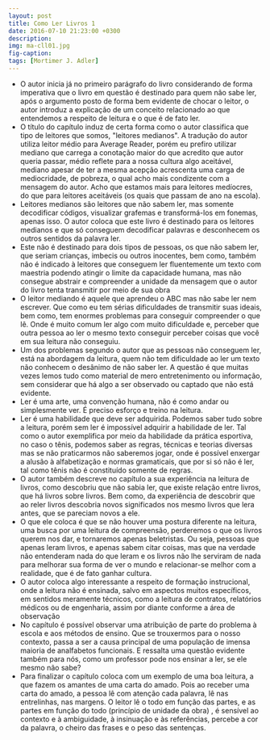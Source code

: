 ```yaml
---
layout: post
title: Como Ler Livros 1
date: 2016-07-10 21:23:00 +0300
description: 
img: ma-cll01.jpg
fig-caption: 
tags: [Mortimer J. Adler]
---
```


* O autor inicia já no primeiro parágrafo do livro considerando de forma imperativa que o livro em questão é destinado para quem não sabe ler, após o argumento posto de forma bem evidente de chocar o leitor, o autor introduz a explicação de um conceito relacionado ao que entendemos a respeito de leitura e o que é de fato ler.
* O título do capítulo induz de certa forma como o autor classifica que tipo de leitores que somos, "leitores medianos". A tradução do autor utiliza leitor médio para Average Reader, porém eu prefiro utilizar mediano que carrega a conotação maior do que acredito que autor queria passar, médio reflete para a nossa cultura algo aceitável, mediano apesar de ter a mesma acepção acrescenta uma carga de mediocridade, de pobreza, o qual acho mais condizente com a mensagem do autor. Acho que estamos mais para leitores medíocres, do que para leitores aceitáveis (os quais que passam de ano na escola).
* Leitores medianos são leitores que não sabem ler, mas somente decodificar códigos, visualizar grafemas e transformá-los em fonemas, apenas isso. O autor coloca que este livro é destinado para os leitores medianos e que só conseguem decodificar palavras e desconhecem os outros sentidos da palavra ler.
* Este não é destinado para dois tipos de pessoas, os que não sabem ler, que seriam crianças, imbecis ou outros inocentes, bem como, também não é indicado à leitores que conseguem ler fluentemente um texto com maestria podendo atingir o limite da capacidade humana, mas não consegue abstrair e compreender a unidade da mensagem que o autor do livro tenta transmitir por meio de sua obra
* O leitor mediando é aquele que aprendeu o ABC mas não sabe ler nem escrever. Que como eu tem sérias dificuldades de transmitir suas ideais, bem como, tem enormes problemas para conseguir compreender o que lê. Onde é muito comum ler algo com muito dificuldade e, perceber que outra pessoa ao ler o mesmo texto conseguir perceber coisas que você em sua leitura não conseguiu.
* Um dos problemas segundo o autor que as pessoas não conseguem ler, está na abordagem da leitura, quem não tem dificuldade ao ler um texto não conhecem o desânimo de não saber ler. A questão é que muitas vezes lemos tudo como material de mero entretenimento ou informação, sem considerar que há algo a ser observado ou captado que não está evidente.
* Ler é uma arte, uma convenção humana, não é como andar ou simplesmente ver. É preciso esforço e treino na leitura.
* Ler é uma habilidade que deve ser adquirida. Podemos saber tudo sobre a leitura, porém sem ler é impossível adquirir a habilidade de ler. Tal como o autor exemplifica por meio da habilidade da prática esportiva, no caso o tênis, podemos saber as regras, técnicas e teorias diversas mas se não praticarmos não saberemos jogar, onde é possível enxergar a alusão à alfabetização e normas gramaticais, que por si só não é ler, tal como tênis não é constituído somente de regras.
* O autor também descreve no capítulo a sua experiência na leitura de livros, como descobriu que não sabia ler, que existe relação entre livros, que há livros sobre livros. Bem como, da experiência de descobrir que ao reler livros descobria novos significados nos mesmo livros que lera antes, que se pareciam novos a ele. 
* O que ele coloca é que se não houver uma postura diferente na leitura, uma busca por uma leitura de compreensão, perderemos o que os livros querem nos dar, e tornaremos apenas beletristas. Ou seja, pessoas que apenas leram livros, e apenas sabem citar coisas, mas que na verdade não entenderam nada do que leram e os livros não lhe serviram de nada para melhorar sua forma de ver o mundo e relacionar-se melhor com a realidade, que é de fato ganhar cultura.
* O autor coloca algo interessante a respeito de formação instrucional, onde a leitura não é ensinada, salvo em aspectos muitos específicos, em sentidos meramente técnicos, como a leitura de contratos, relatórios médicos ou de engenharia, assim por diante conforme a área de observação
* No capítulo é possível observar uma atribuição de parte do problema à escola e aos métodos de ensino. Que se trouxermos para o nosso contexto, passa a ser a causa principal de uma população de imensa maioria de analfabetos funcionais. E ressalta uma questão evidente também para nós, como um professor pode nos ensinar a ler, se ele mesmo não sabe?
* Para finalizar o capítulo coloca com um exemplo de uma boa leitura, a que fazem os amantes de uma carta do amado. Pois ao receber uma carta do amado, a pessoa lê com atenção cada palavra, lê nas entrelinhas, nas margens. O leitor lê o todo em função das partes, e as partes em função do todo (princípio de unidade da obra) , é sensível ao contexto e à ambiguidade, à insinuação e às referências, percebe a cor da palavra, o cheiro das frases e o peso das sentenças.
